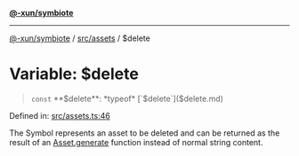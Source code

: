[**@-xun/symbiote**](../../../README.md)

***

[@-xun/symbiote](../../../README.md) / [src/assets](../README.md) / $delete

# Variable: $delete

> `const` **$delete**: *typeof* [`$delete`]($delete.md)

Defined in: [src/assets.ts:46](https://github.com/Xunnamius/symbiote/blob/ecdd713c4d242b92209fafa38beadafe2769795c/src/assets.ts#L46)

The Symbol represents an asset to be deleted and can be returned as the
result of an [Asset.generate](../type-aliases/Asset.md#generate) function instead of normal string
content.
